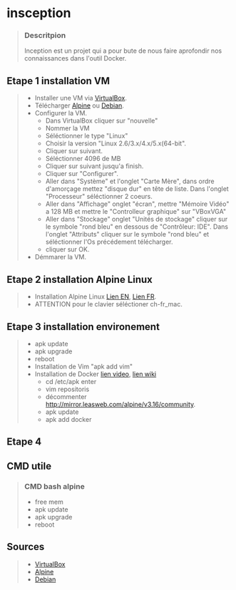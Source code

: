 # insception

> ### Descritpion
>
>Inception est un projet qui a pour bute de nous faire aprofondir nos connaissances dans l'outil Docker.

## Etape 1 installation VM

>* Installer une VM via [VirtualBox](https://www.virtualbox.org/wiki/Downloads).
>* Télécharger [Alpine](https://www.alpinelinux.org/downloads/) ou [Debian](https://www.debian.org/releases/buster/).
>* Configurer la VM.
>   * Dans VirtualBox cliquer sur "nouvelle"
>   * Nommer la VM
>    * Séléctionner le type "Linux"
>    * Choisir la version "Linux 2.6/3.x/4.x/5.x(64-bit".
>    * Cliquer sur suivant.
>   * Séléctionner 4096 de MB
>    * Cliquer sur suivant jusqu'a finish.
>    * Cliquer sur "Configurer".
>    * Aller dans "Système" et l'onglet "Carte Mère", dans ordre d'amorçage mettez "disque dur" en tête de liste. Dans l'onglet "Processeur" séléctionner 2 coeurs.
>    * Aller dans "Affichage" onglet "écran", mettre "Mémoire Vidéo" a 128 MB et mettre le "Controlleur graphique" sur "VBoxVGA"
>    * Aller dans "Stockage" onglet "Unités de stockage" cliquer sur le symbole "rond bleu" en dessous de "Contrôleur: IDE". Dans l'onglet "Attributs" cliquer sur le symbole "rond bleu" et séléctionner l'Os précédement télécharger.
>    * cliquer sur OK.
>* Démmarer la VM.

## Etape 2 installation Alpine Linux

>* Installation Alpine Linux [Lien EN](https://wiki.alpinelinux.org/wiki/Alpine_newbie_installation#Login_as_root), [Lien FR](https://doc.ataxya.net/books/alpine-linux/page/installation-dalpine-linux).
>* ATTENTION pour le clavier séléctioner ch-fr_mac.

## Etape 3 installation environement 

>* apk update
>* apk upgrade
>* reboot
>* Installation de Vim "apk add vim"
>* Installation de Docker [lien video](https://www.youtube.com/watch?v=6CVQ75nGVAY), [lien wiki](https://wiki.alpinelinux.org/wiki/Docker)
>    * cd /etc/apk enter
>    * vim repositoris
>    * décommenter http://mirror.leasweb.com/alpine/v3.16/community.
>    * apk update
>    * apk add docker

## Etape 4 


## CMD utile

>### CMD bash alpine
>
>* free mem 
>* apk update
>* apk upgrade
>* reboot

## Sources

>* [VirtualBox](https://www.virtualbox.org/wiki/Downloads)
>* [Alpine](https://www.alpinelinux.org/downloads/)
>* [Debian](https://www.debian.org/releases/buster/)
